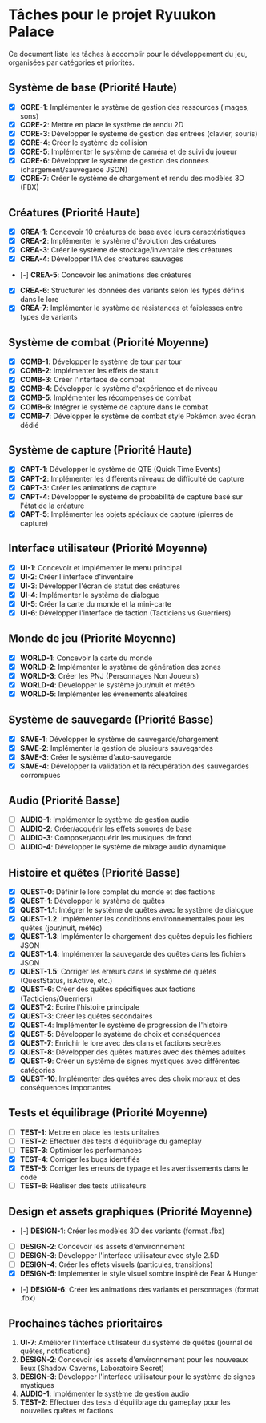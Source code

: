 # Tâches pour le projet Ryuukon Palace

Ce document liste les tâches à accomplir pour le développement du jeu, organisées par catégories et priorités.

## Système de base (Priorité Haute)

- [x] **CORE-1**: Implémenter le système de gestion des ressources (images, sons)
- [x] **CORE-2**: Mettre en place le système de rendu 2D
- [x] **CORE-3**: Développer le système de gestion des entrées (clavier, souris)
- [x] **CORE-4**: Créer le système de collision
- [x] **CORE-5**: Implémenter le système de caméra et de suivi du joueur
- [x] **CORE-6**: Développer le système de gestion des données (chargement/sauvegarde JSON)
- [x] **CORE-7**: Créer le système de chargement et rendu des modèles 3D (FBX)

## Créatures (Priorité Haute)

- [x] **CREA-1**: Concevoir 10 créatures de base avec leurs caractéristiques
- [x] **CREA-2**: Implémenter le système d'évolution des créatures
- [x] **CREA-3**: Créer le système de stockage/inventaire des créatures
- [x] **CREA-4**: Développer l'IA des créatures sauvages
- [-] **CREA-5**: Concevoir les animations des créatures
- [x] **CREA-6**: Structurer les données des variants selon les types définis dans le lore
- [x] **CREA-7**: Implémenter le système de résistances et faiblesses entre types de variants

## Système de combat (Priorité Moyenne)

- [x] **COMB-1**: Développer le système de tour par tour
- [x] **COMB-2**: Implémenter les effets de statut 
- [x] **COMB-3**: Créer l'interface de combat
- [x] **COMB-4**: Développer le système d'expérience et de niveau
- [x] **COMB-5**: Implémenter les récompenses de combat
- [x] **COMB-6**: Intégrer le système de capture dans le combat
- [x] **COMB-7**: Développer le système de combat style Pokémon avec écran dédié

## Système de capture (Priorité Haute)

- [x] **CAPT-1**: Développer le système de QTE (Quick Time Events)
- [x] **CAPT-2**: Implémenter les différents niveaux de difficulté de capture
- [x] **CAPT-3**: Créer les animations de capture
- [x] **CAPT-4**: Développer le système de probabilité de capture basé sur l'état de la créature
- [x] **CAPT-5**: Implémenter les objets spéciaux de capture (pierres de capture)

## Interface utilisateur (Priorité Moyenne)

- [x] **UI-1**: Concevoir et implémenter le menu principal
- [x] **UI-2**: Créer l'interface d'inventaire
- [x] **UI-3**: Développer l'écran de statut des créatures
- [x] **UI-4**: Implémenter le système de dialogue
- [x] **UI-5**: Créer la carte du monde et la mini-carte
- [x] **UI-6**: Développer l'interface de faction (Tacticiens vs Guerriers)

## Monde de jeu (Priorité Moyenne)

- [x] **WORLD-1**: Concevoir la carte du monde
- [x] **WORLD-2**: Implémenter le système de génération des zones
- [x] **WORLD-3**: Créer les PNJ (Personnages Non Joueurs)
- [x] **WORLD-4**: Développer le système jour/nuit et météo
- [x] **WORLD-5**: Implémenter les événements aléatoires

## Système de sauvegarde (Priorité Basse)

- [x] **SAVE-1**: Développer le système de sauvegarde/chargement
- [x] **SAVE-2**: Implémenter la gestion de plusieurs sauvegardes
- [x] **SAVE-3**: Créer le système d'auto-sauvegarde
- [x] **SAVE-4**: Développer la validation et la récupération des sauvegardes corrompues

## Audio (Priorité Basse)

- [ ] **AUDIO-1**: Implémenter le système de gestion audio
- [ ] **AUDIO-2**: Créer/acquérir les effets sonores de base
- [ ] **AUDIO-3**: Composer/acquérir les musiques de fond
- [ ] **AUDIO-4**: Développer le système de mixage audio dynamique

## Histoire et quêtes (Priorité Basse)

- [x] **QUEST-0**: Définir le lore complet du monde et des factions
- [x] **QUEST-1**: Développer le système de quêtes
- [x] **QUEST-1.1**: Intégrer le système de quêtes avec le système de dialogue
- [x] **QUEST-1.2**: Implémenter les conditions environnementales pour les quêtes (jour/nuit, météo)
- [x] **QUEST-1.3**: Implémenter le chargement des quêtes depuis les fichiers JSON
- [x] **QUEST-1.4**: Implémenter la sauvegarde des quêtes dans les fichiers JSON
- [x] **QUEST-1.5**: Corriger les erreurs dans le système de quêtes (QuestStatus, isActive, etc.)
- [x] **QUEST-6**: Créer des quêtes spécifiques aux factions (Tacticiens/Guerriers)
- [x] **QUEST-2**: Écrire l'histoire principale
- [x] **QUEST-3**: Créer les quêtes secondaires
- [x] **QUEST-4**: Implémenter le système de progression de l'histoire
- [x] **QUEST-5**: Développer le système de choix et conséquences
- [x] **QUEST-7**: Enrichir le lore avec des clans et factions secrètes
- [x] **QUEST-8**: Développer des quêtes matures avec des thèmes adultes
- [x] **QUEST-9**: Créer un système de signes mystiques avec différentes catégories
- [x] **QUEST-10**: Implémenter des quêtes avec des choix moraux et des conséquences importantes

## Tests et équilibrage (Priorité Moyenne)

- [ ] **TEST-1**: Mettre en place les tests unitaires
- [ ] **TEST-2**: Effectuer des tests d'équilibrage du gameplay
- [ ] **TEST-3**: Optimiser les performances
- [x] **TEST-4**: Corriger les bugs identifiés
- [x] **TEST-5**: Corriger les erreurs de typage et les avertissements dans le code
- [ ] **TEST-6**: Réaliser des tests utilisateurs

## Design et assets graphiques (Priorité Moyenne)

- [-] **DESIGN-1**: Créer les modèles 3D des variants (format .fbx)
- [ ] **DESIGN-2**: Concevoir les assets d'environnement
- [ ] **DESIGN-3**: Développer l'interface utilisateur avec style 2.5D
- [ ] **DESIGN-4**: Créer les effets visuels (particules, transitions)
- [x] **DESIGN-5**: Implémenter le style visuel sombre inspiré de Fear & Hunger
- [-] **DESIGN-6**: Créer les animations des variants et personnages (format .fbx)

## Prochaines tâches prioritaires

1. **UI-7**: Améliorer l'interface utilisateur du système de quêtes (journal de quêtes, notifications)
2. **DESIGN-2**: Concevoir les assets d'environnement pour les nouveaux lieux (Shadow Caverns, Laboratoire Secret)
3. **DESIGN-3**: Développer l'interface utilisateur pour le système de signes mystiques
4. **AUDIO-1**: Implémenter le système de gestion audio
5. **TEST-2**: Effectuer des tests d'équilibrage du gameplay pour les nouvelles quêtes et factions

